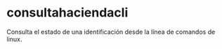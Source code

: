 # consultahaciendacli
Consulta el estado de una identificación desde la línea de comandos de linux.
